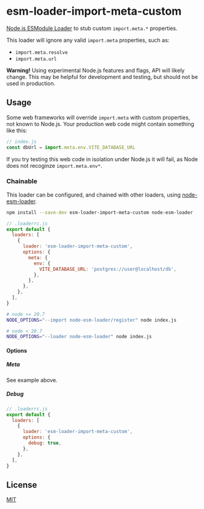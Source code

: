 # esm-loader-import-meta-custom

[Node.js ESModule Loader][node-loaders] to stub custom `import.meta.*`
properties.

This loader will ignore any valid `import.meta` properties, such as:

- `import.meta.resolve`
- `import.meta.url`

**Warning!** Using experimental Node.js features and flags,
API will likely change. This may be helpful for development and testing,
but should not be used in production.

## Usage

Some web frameworks will override `import.meta` with custom properties, not
known to Node.js. Your production web code might contain something like this:

```js
// index.js
const dbUrl = import.meta.env.VITE_DATABASE_URL
```

If you try testing this web code in isolation under Node.js it will fail, as
Node does not recoginze `import.meta.env*`.

### Chainable

This loader can be configured, and chained with other loaders, using
[node-esm-loader][node-esm-loader].

```sh
npm install --save-dev esm-loader-import-meta-custom node-esm-loader
```

```js
// .loaderrc.js
export default {
  loaders: [
    {
      loader: 'esm-loader-import-meta-custom',
      options: {
        meta: {
          env: {
            VITE_DATABASE_URL: 'postgres://user@localhost/db',
          },
        },
      },
    },
  ],
}
```

```sh
# node >= 20.7
NODE_OPTIONS="--import node-esm-loader/register" node index.js

# node < 20.7
NODE_OPTIONS="--loader node-esm-loader" node index.js
```

#### Options

##### Meta

See example above.

##### Debug

```js
// .loaderrc.js
export default {
  loaders: [
    {
      loader: 'esm-loader-import-meta-custom',
      options: {
        debug: true,
      },
    },
  ],
}
```

## License

[MIT][mit-license]

[mit-license]: https://mit-license.org/
[node-esm-loader]: https://github.com/sebamarynissen/node-esm-loader#readme
[node-loaders]: https://nodejs.org/api/esm.html#loaders
